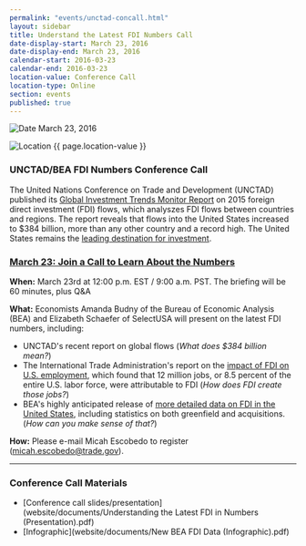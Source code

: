 ```yaml
---
permalink: "events/unctad-concall.html"
layout: sidebar
title: Understand the Latest FDI Numbers Call
date-display-start: March 23, 2016
date-display-end: March 23, 2016
calendar-start: 2016-03-23
calendar-end: 2016-03-23
location-value: Conference Call
location-type: Online
section: events
published: true
---
```



![Date](https://google.github.io/material-design-icons/action/svg/design/ic_event_24px.svg "Date") March 23, 2016

![Location](http://google.github.io/material-design-icons/social/svg/design/ic_location_city_24px.svg "Location") {{ page.location-value }}

### UNCTAD/BEA FDI Numbers Conference Call

The United Nations Conference on Trade and Development (UNCTAD) published its [Global Investment Trends Monitor Report](http://unctad.org/en/PublicationsLibrary/webdiaeia2016d1_en.pdf) on 2015 foreign direct investment (FDI) flows, which analyszes FDI flows between countries and regions. The report reveals that flows into the United States increased to $384 billion, more than any other country and a record high. The United States remains the [leading destination for investment](http://blog.trade.gov/2016/03/03/new-report-global-fdi-flows-show-continued-confidence-in-u-s-economy/).


### [March 23: Join a Call to Learn About the Numbers](mailto:micah.escobedo@trade.gov?Subject=UNCTAD%20Numbers%20Call%20Registration)

**When:** March 23rd at 12:00 p.m. EST / 9:00 a.m. PST. The briefing will be 60 minutes, plus Q&A

**What:** Economists Amanda Budny of the Bureau of Economic Analysis (BEA) and Elizabeth Schaefer of SelectUSA will present on the latest FDI numbers, including:

* UNCTAD's recent report on global flows (_What does $384 billion mean?_)
* The International Trade Administration's report on the [impact of FDI on U.S. employment](http://blog.trade.gov/2016/02/24/new-study-how-important-is-fdi-to-the-u-s-economy/), which found that 12 million jobs, or 8.5 percent of the entire U.S. labor force, were attributable to FDI (_How does FDI create those jobs?_)
* BEA's highly anticipated release of [more detailed data on FDI in the United States](http://blog.trade.gov/2015/12/03/u-s-remains-no-1-choice-for-foreign-investment-new-stats-released/), including statistics on both greenfield and acquisitions. (_How can you make sense of that?_)

**How:**  Please e-mail Micah Escobedo to register ([micah.escobedo@trade.gov](mailto:micah.escobedo@trade.gov?Subject=UNCTAD%20Numbers%20Call%20Registration)).

---

### Conference Call Materials

* [Conference call slides/presentation](website/documents/Understanding the Latest FDI in Numbers (Presentation).pdf)
* [Infographic](website/documents/New BEA FDI Data (Infographic).pdf)
